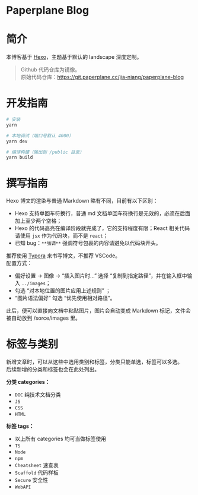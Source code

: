 # Paperplane Blog

# 简介

本博客基于 [Hexo](https://hexo.io/zh-cn/)，主题基于默认的 landscape 深度定制。

> Github 代码仓库为镜像。  
> 原始代码仓库：https://git.paperplane.cc/jia-niang/paperplane-blog

# 开发指南

```bash
# 安装
yarn

# 本地调试（端口号默认 4000）
yarn dev

# 编译构建（输出到 /public 目录）
yarn build
```

# 撰写指南

Hexo 博文的渲染与普通 Markdown 略有不同，目前有以下区别：

- Hexo 支持单回车符换行，普通 md 文档单回车符换行是无效的，必须在后面加上至少两个空格；
- Hexo 的代码高亮在编译阶段就完成了，它的支持程度有限；React 相关代码请使用 `jsx` 作为代码块，而不是 `react`；
- 已知 bug：`**强调**` 强调符号包裹的内容请避免以代码块开头。

推荐使用 [Typora](https://typora.io/) 来书写博文，不推荐 VSCode。  
配置方式：

- 偏好设置 → 图像 → “插入图片时…” 选择 “复制到指定路径”，并在输入框中输入 `../images`；
- 勾选 “对本地位置的图片应用上述规则” ；
- “图片语法偏好” 勾选 “优先使用相对路径”。

此后，便可以直接向文档中粘贴图片，图片会自动变成 Markdown 标记，文件会被自动放到 /sorce/images 里。

# 标签与类别

新增文章时，可以从这些中选用类别和标签，分类只能单选，标签可以多选。  
后续新增的分类和标签也会在此处列出。

**分类 categories：**

- `DOC` 纯技术文档分类
- `JS`
- `CSS`
- `HTML`

**标签 tags：**

- 以上所有 categories 均可当做标签使用
- `TS`
- `Node`
- `npm`
- `Cheatsheet` 速查表
- `Scaffold` 代码样板
- `Secure` 安全性
- `WebAPI`
